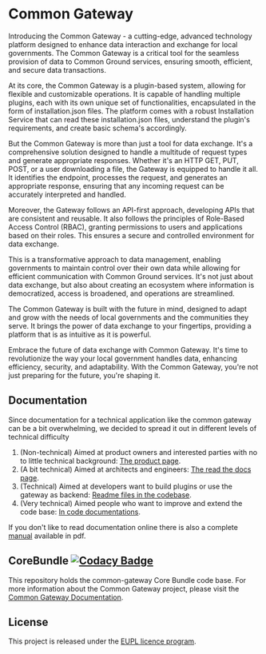 # Common Gateway

Introducing the Common Gateway - a cutting-edge, advanced technology platform designed to enhance data interaction and exchange for local governments. The Common Gateway is a critical tool for the seamless provision of data to Common Ground services, ensuring smooth, efficient, and secure data transactions.

At its core, the Common Gateway is a plugin-based system, allowing for flexible and customizable operations. It is capable of handling multiple plugins, each with its own unique set of functionalities, encapsulated in the form of installation.json files. The platform comes with a robust Installation Service that can read these installation.json files, understand the plugin's requirements, and create basic schema's accordingly.

But the Common Gateway is more than just a tool for data exchange. It's a comprehensive solution designed to handle a multitude of request types and generate appropriate responses. Whether it's an HTTP GET, PUT, POST, or a user downloading a file, the Gateway is equipped to handle it all. It identifies the endpoint, processes the request, and generates an appropriate response, ensuring that any incoming request can be accurately interpreted and handled.

Moreover, the Gateway follows an API-first approach, developing APIs that are consistent and reusable. It also follows the principles of Role-Based Access Control (RBAC), granting permissions to users and applications based on their roles. This ensures a secure and controlled environment for data exchange.

This is a transformative approach to data management, enabling governments to maintain control over their own data while allowing for efficient communication with Common Ground services. It's not just about data exchange, but also about creating an ecosystem where information is democratized, access is broadened, and operations are streamlined.

The Common Gateway is built with the future in mind, designed to adapt and grow with the needs of local governments and the communities they serve. It brings the power of data exchange to your fingertips, providing a platform that is as intuitive as it is powerful.

Embrace the future of data exchange with Common Gateway. It's time to revolutionize the way your local government handles data, enhancing efficiency, security, and adaptability. With the Common Gateway, you're not just preparing for the future, you're shaping it.

## Documentation

Since documentation for a technical application like the common gateway can be a bit overwhelming, we decided to spread it out in different levels of technical difficulty

1.  (Non-technical) Aimed at product owners and interested parties with no to little technical background: [The product page](https://commongateway.github.io/CoreBundle).
2.  (A bit technical) Aimed at architects and engineers: [The read the docs page](https://commongateway.readthedocs.io/en/latest/).
3.  (Technical) Aimed at developers want to build plugins or use the gateway as backend: [Readme files in the codebase](/docs).
4.  (Very technical) Aimed people who want to improve and extend the code base: [In code documentations](/src).

If you don't like to read documentation online there is also a complete [manual](https://raw.githubusercontent.com/CommonGateway/CoreBundle/feature/documentation/docs/manual.pdf) available in pdf.

## CoreBundle [![Codacy Badge](https://app.codacy.com/project/badge/Grade/b6de6f6071044e1783a145afa27f1829)](https://www.codacy.com/gh/CommonGateway/CoreBundle/dashboard?utm_source=github.com\&utm_medium=referral\&utm_content=CommonGateway/CoreBundle\&utm_campaign=Badge_Grade)

This repository holds the common-gateway Core Bundle code base. For more information about the Common Gateway project, please visit the [Common Gateway Documentation](https://github.com/ConductionNL/commonground-gateway).

## License

This project is released under the [EUPL licence program](https://joinup.ec.europa.eu/collection/eupl/introduction-eupl-licence).
